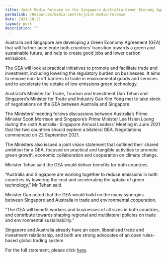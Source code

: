 ```yaml
---
title: Joint Media Release on the Singapore Australia Green Economy Agreement
permalink: /Resources/media-centre/joint-media-release
date: 2021-10-21
layout: post
description: ""
---
```



Australia and Singapore are developing a Green Economy Agreement (GEA) that will further accelerate both countries’ transition towards a green and sustainable future, and help to create good jobs and lower carbon emissions.

The GEA will look at practical initiatives to promote and facilitate trade and investment, including lowering the regulatory burden on businesses. It aims to remove non-tariff barriers to trade in environmental goods and services and to accelerate the uptake of low emissions green technology.

Australia’s Minister for Trade, Tourism and Investment Dan Tehan and Singapore’s Minister for Trade and Industry Gan Kim Yong met to take stock of negotiations on the GEA between Australia and Singapore.

The Ministers’ meeting follows discussions between Australia’s Prime Minister Scott Morrison and Singapore’s Prime Minister Lee Hsien Loong during the sixth Australia- Singapore Annual Leaders’ Meeting in June 2021 that the two countries should explore a bilateral GEA. Negotiations commenced on 22 September 2021.

The Ministers also issued a joint vision statement that outlined their shared ambition for a GEA, focused on practical and tangible activities to promote green growth, economic collaboration and cooperation on climate change.

Minister Tehan said the GEA would deliver benefits for both countries.

“Australia and Singapore are working together to reduce emissions in both countries by lowering the cost and accelerating the uptake of green technology,” Mr Tehan said.

Minister Gan noted that the GEA would build on the many synergies between Singapore and Australia in trade and environmental cooperation.

“The GEA will benefit workers and businesses of all sizes in both countries, and contribute towards shaping regional and multilateral policies on trade and environmental sustainability.”

Singapore and Australia already have an open, liberalised trade and investment relationship, and both are strong advocates of an open rules-based global trading system.

For the full statement, please click [here](https://www.mti.gov.sg/-/media/MTI/Newsroom/Press-Releases/2021/10/Joint-Press-Release-on-Singapore-Australia-Green-Economy-Agreement_11October.pdf).